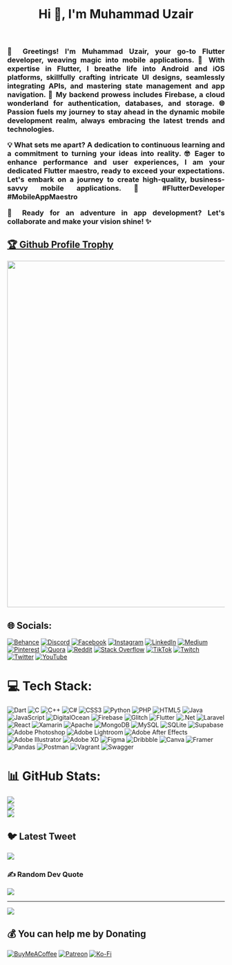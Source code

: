 
<h1 align="center">Hi 👋, I'm Muhammad Uzair</h1><br><h3 align="justify">👋 Greetings! I'm Muhammad Uzair, your go-to Flutter developer, weaving magic into mobile applications. 🚀 With expertise in Flutter, I breathe life into Android and iOS platforms, skillfully crafting intricate UI designs, seamlessly integrating APIs, and mastering state management and app navigation. 🔧 My backend prowess includes Firebase, a cloud wonderland for authentication, databases, and storage. 🌐 Passion fuels my journey to stay ahead in the dynamic mobile development realm, always embracing the latest trends and technologies.

💡 What sets me apart? A dedication to continuous learning and a commitment to turning your ideas into reality. 🤓 Eager to enhance performance and user experiences, I am your dedicated Flutter maestro, ready to exceed your expectations. Let's embark on a journey to create high-quality, business-savvy mobile applications. 🌈 #FlutterDeveloper #MobileAppMaestro

📱 Ready for an adventure in app development? Let's collaborate and make your vision shine! ✨</h3>

<a href="https://github.com/uzairxdev/github-profile-trophy"><h2>🏆 Github Profile Trophy</h2></a>
<a href="https://github.com/uzairxdev/github-profile-trophy">
  <img width=800 src="https://github-profile-trophy.vercel.app/?username=uzairxdev&column=10&theme=gruvbox&no-frame=true"/>
</a>


## 🌐 Socials:
[![Behance](https://img.shields.io/badge/Behance-1769ff?logo=behance&logoColor=white)](https://behance.net/muhammaduzair67) [![Discord](https://img.shields.io/badge/Discord-%237289DA.svg?logo=discord&logoColor=white)](https://discord.gg/uzairxdev#5490) [![Facebook](https://img.shields.io/badge/Facebook-%231877F2.svg?logo=Facebook&logoColor=white)](https://facebook.com/uzairxdev?mibextid=ZbWKwL) [![Instagram](https://img.shields.io/badge/Instagram-%23E4405F.svg?logo=Instagram&logoColor=white)](https://instagram.com/m_uzair_04/) [![LinkedIn](https://img.shields.io/badge/LinkedIn-%230077B5.svg?logo=linkedin&logoColor=white)](https://linkedin.com/in/uzair-dev-2162a9263/) [![Medium](https://img.shields.io/badge/Medium-12100E?logo=medium&logoColor=white)](https://medium.com/@uzairstudy321) [![Pinterest](https://img.shields.io/badge/Pinterest-%23E60023.svg?logo=Pinterest&logoColor=white)](https://pinterest.com/uzairstudy321/) [![Quora](https://img.shields.io/badge/Quora-%23B92B27.svg?logo=Quora&logoColor=white)](https://quora.com/profile/https://www.quora.com/profile/Muhammad-Uzair-922) [![Reddit](https://img.shields.io/badge/Reddit-%23FF4500.svg?logo=Reddit&logoColor=white)](https://reddit.com/user/SubstantialServe1948) [![Stack Overflow](https://img.shields.io/badge/-Stackoverflow-FE7A16?logo=stack-overflow&logoColor=white)](https://stackoverflow.com/users/20270579/muhammad-uzair) [![TikTok](https://img.shields.io/badge/TikTok-%23000000.svg?logo=TikTok&logoColor=white)](https://tiktok.com/@uzairxdev) [![Twitch](https://img.shields.io/badge/Twitch-%239146FF.svg?logo=Twitch&logoColor=white)](https://twitch.tv/uzairxdev) [![Twitter](https://img.shields.io/badge/Twitter-%231DA1F2.svg?logo=Twitter&logoColor=white)](https://twitter.com/Uzair089?t=F8ByUPcfWwYsJyqaItqfJA&s=08) [![YouTube](https://img.shields.io/badge/YouTube-%23FF0000.svg?logo=YouTube&logoColor=white)](https://youtube.com/@uzowrites708) 

# 💻 Tech Stack:
![Dart](https://img.shields.io/badge/dart-%230175C2.svg?style=flat&logo=dart&logoColor=white) ![C](https://img.shields.io/badge/c-%2300599C.svg?style=flat&logo=c&logoColor=white) ![C++](https://img.shields.io/badge/c++-%2300599C.svg?style=flat&logo=c%2B%2B&logoColor=white) ![C#](https://img.shields.io/badge/c%23-%23239120.svg?style=flat&logo=c-sharp&logoColor=white) ![CSS3](https://img.shields.io/badge/css3-%231572B6.svg?style=flat&logo=css3&logoColor=white) ![Python](https://img.shields.io/badge/python-3670A0?style=flat&logo=python&logoColor=ffdd54) ![PHP](https://img.shields.io/badge/php-%23777BB4.svg?style=flat&logo=php&logoColor=white) ![HTML5](https://img.shields.io/badge/html5-%23E34F26.svg?style=flat&logo=html5&logoColor=white) ![Java](https://img.shields.io/badge/java-%23ED8B00.svg?style=flat&logo=java&logoColor=white) ![JavaScript](https://img.shields.io/badge/javascript-%23323330.svg?style=flat&logo=javascript&logoColor=%23F7DF1E) ![DigitalOcean](https://img.shields.io/badge/DigitalOcean-%230167ff.svg?style=flat&logo=digitalOcean&logoColor=white) ![Firebase](https://img.shields.io/badge/firebase-%23039BE5.svg?style=flat&logo=firebase) ![Glitch](https://img.shields.io/badge/glitch-%233333FF.svg?style=flat&logo=glitch&logoColor=white) ![Flutter](https://img.shields.io/badge/Flutter-%2302569B.svg?style=flat&logo=Flutter&logoColor=white) ![.Net](https://img.shields.io/badge/.NET-5C2D91?style=flat&logo=.net&logoColor=white) ![Laravel](https://img.shields.io/badge/laravel-%23FF2D20.svg?style=flat&logo=laravel&logoColor=white) ![React](https://img.shields.io/badge/react-%2320232a.svg?style=flat&logo=react&logoColor=%2361DAFB) ![Xamarin](https://img.shields.io/badge/Xamarin-3199DC?style=flat&logo=xamarin&logoColor=white) ![Apache](https://img.shields.io/badge/apache-%23D42029.svg?style=flat&logo=apache&logoColor=white) ![MongoDB](https://img.shields.io/badge/MongoDB-%234ea94b.svg?style=flat&logo=mongodb&logoColor=white) ![MySQL](https://img.shields.io/badge/mysql-%2300f.svg?style=flat&logo=mysql&logoColor=white) ![SQLite](https://img.shields.io/badge/sqlite-%2307405e.svg?style=flat&logo=sqlite&logoColor=white) 	![Supabase](https://img.shields.io/badge/Supabase-3ECF8E?style=flat&logo=supabase&logoColor=white) ![Adobe Photoshop](https://img.shields.io/badge/adobephotoshop-%2331A8FF.svg?style=flat&logo=adobephotoshop&logoColor=white) ![Adobe Lightroom](https://img.shields.io/badge/Adobe%20Lightroom-31A8FF.svg?style=flat&logo=Adobe%20Lightroom&logoColor=white) ![Adobe After Effects](https://img.shields.io/badge/Adobe%20After%20Effects-9999FF.svg?style=flat&logo=Adobe%20After%20Effects&logoColor=white) ![Adobe Illustrator](https://img.shields.io/badge/adobeillustrator-%23FF9A00.svg?style=flat&logo=adobeillustrator&logoColor=white) ![Adobe XD](https://img.shields.io/badge/Adobe%20XD-470137?style=flat&logo=Adobe%20XD&logoColor=#FF61F6) 	![Figma](https://img.shields.io/badge/figma-%23F24E1E.svg?style=flat&logo=figma&logoColor=white) ![Dribbble](https://img.shields.io/badge/Dribbble-EA4C89?style=flat&logo=dribbble&logoColor=white) ![Canva](https://img.shields.io/badge/Canva-%2300C4CC.svg?style=flat&logo=Canva&logoColor=white) ![Framer](https://img.shields.io/badge/Framer-black?style=flat&logo=framer&logoColor=blue) ![Pandas](https://img.shields.io/badge/pandas-%23150458.svg?style=flat&logo=pandas&logoColor=white) ![Postman](https://img.shields.io/badge/Postman-FF6C37?style=flat&logo=postman&logoColor=white) ![Vagrant](https://img.shields.io/badge/vagrant-%231563FF.svg?style=flat&logo=vagrant&logoColor=white) ![Swagger](https://img.shields.io/badge/-Swagger-%23Clojure?style=flat&logo=swagger&logoColor=white)
# 📊 GitHub Stats:
![](https://github-readme-stats.vercel.app/api?username=uzairxdev&theme=radical&hide_border=false&include_all_commits=true&count_private=true)<br/>
![](https://github-readme-streak-stats.herokuapp.com/?user=uzairxdev&theme=radical&hide_border=false)<br/>
![](https://github-readme-stats.vercel.app/api/top-langs/?username=uzairxdev&theme=radical&hide_border=false&include_all_commits=true&count_private=true&layout=compact)

## 🐦 Latest Tweet
[![](https://gtce.itsvg.in/api?username=https://twitter.com/Uzair089?t=F8ByUPcfWwYsJyqaItqfJA&s=08)](https://github.com/VishwaGauravIn/github-twitter-card-embed)

### ✍️ Random Dev Quote
![](https://quotes-github-readme.vercel.app/api?type=vetical&theme=radical)

---
[![](https://visitcount.itsvg.in/api?id=uzairxdev&icon=1&color=0)](https://visitcount.itsvg.in)

  ## 💰 You can help me by Donating
  [![BuyMeACoffee](https://img.shields.io/badge/Buy%20Me%20a%20Coffee-ffdd00?style=for-the-badge&logo=buy-me-a-coffee&logoColor=black)](https://buymeacoffee.com/uzairdev) [![Patreon](https://img.shields.io/badge/Patreon-F96854?style=for-the-badge&logo=patreon&logoColor=white)](https://patreon.com/uzairxdev) [![Ko-Fi](https://img.shields.io/badge/Ko--fi-F16061?style=for-the-badge&logo=ko-fi&logoColor=white)](https://ko-fi.com/uzairxdev#paypalModal) 

  
<!-- Proudly created with GPRM ( https://gprm.itsvg.in ) -->
